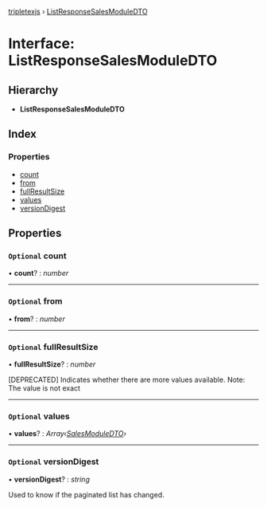 [tripletexjs](../README.md) › [ListResponseSalesModuleDTO](listresponsesalesmoduledto.md)

# Interface: ListResponseSalesModuleDTO

## Hierarchy

* **ListResponseSalesModuleDTO**

## Index

### Properties

* [count](listresponsesalesmoduledto.md#optional-count)
* [from](listresponsesalesmoduledto.md#optional-from)
* [fullResultSize](listresponsesalesmoduledto.md#optional-fullresultsize)
* [values](listresponsesalesmoduledto.md#optional-values)
* [versionDigest](listresponsesalesmoduledto.md#optional-versiondigest)

## Properties

### `Optional` count

• **count**? : *number*

___

### `Optional` from

• **from**? : *number*

___

### `Optional` fullResultSize

• **fullResultSize**? : *number*

[DEPRECATED] Indicates whether there are more values available. Note: The value is not exact

___

### `Optional` values

• **values**? : *Array‹[SalesModuleDTO](../modules/salesmoduledto.md)›*

___

### `Optional` versionDigest

• **versionDigest**? : *string*

Used to know if the paginated list has changed.

